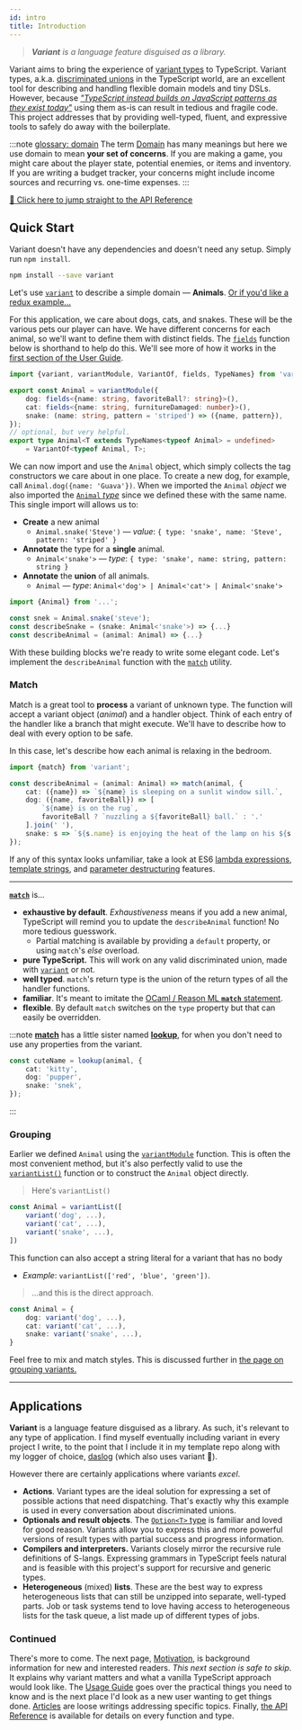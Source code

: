 ```yaml
---
id: intro
title: Introduction
---
```

> _**Variant** is a language feature disguised as a library._


Variant aims to bring the experience of [variant types](https://dev.realworldocaml.org/variants.html) to TypeScript. Variant types, a.k.a. [discriminated unions](https://basarat.gitbook.io/typescript/type-system/discriminated-unions) in the TypeScript world, are an excellent tool for describing and handling flexible domain models and tiny DSLs. However, because [*"TypeScript instead builds on JavaScript patterns as they exist today"*](https://www.typescriptlang.org/docs/handbook/advanced-types.html#discriminated-unions) using them as-is can result in tedious and fragile code. This project addresses that by providing well-typed, fluent, and expressive tools to safely do away with the boilerplate.

:::note [glossary: domain](http://google.com)
The term [Domain](https://en.wikipedia.org/wiki/Domain_(software_engineering)) has many meanings but here we use domain to mean **your set of concerns**. If you are making a game, you might care about the player state, potential enemies, or items and inventory. If you are writing a budget tracker, your concerns might include income sources and recurring vs. one-time expenses.
:::

[🧠 Click here to jump straight to the API Reference](api.md)

## Quick Start 
Variant doesn't have any dependencies and doesn't need any setup. Simply run `npm install`.

```bash
npm install --save variant
```

Let's use [`variant`](use/variant) to describe a simple domain — **Animals**. [Or if you'd like a redux example...](use/redux)

For this application, we care about dogs, cats, and snakes. These will be the various pets our player can have. We have different concerns for each animal, so we'll want to define them with distinct fields. The [`fields`](use/variant#fields) function below is shorthand to help do this. We'll see more of how it works in the [first section of the User Guide](use/variant).
```typescript
import {variant, variantModule, VariantOf, fields, TypeNames} from 'variant';

export const Animal = variantModule({
    dog: fields<{name: string, favoriteBall?: string}>(),
    cat: fields<{name: string, furnitureDamaged: number}>(),
    snake: (name: string, pattern = 'striped') => ({name, pattern}),
});
// optional, but very helpful.
export type Animal<T extends TypeNames<typeof Animal> = undefined>
    = VariantOf<typeof Animal, T>;
```

We can now import and use the `Animal` object, which simply collects the tag constructors we care about in one place. To create a new dog, for example, call `Animal.dog({name: 'Guava'})`. When we imported the `Animal` *object* we also imported the [`Animal` *type*](articles/that-type) since we defined these with the same name. This single import will allows us to:

 - **Create** a new animal
    - `Animal.snake('Steve')` — *value*: `{ type: 'snake', name: 'Steve', pattern: 'striped' }`
 - **Annotate** the type for a **single** animal.
    - `Animal<'snake'>` — *type*: `{ type: 'snake', name: string, pattern: string }`
 - **Annotate** the **union** of all animals.
    - `Animal` — *type*: `Animal<'dog'> | Animal<'cat'> | Animal<'snake'>`

```typescript
import {Animal} from '...';

const snek = Animal.snake('steve');
const describeSnake = (snake: Animal<'snake'>) => {...}
const describeAnimal = (animal: Animal) => {...}
```

With these building blocks we're ready to write some elegant code. Let's implement the `describeAnimal` function with the [`match`](use/matching) utility.

### Match

Match is a great tool to **process** a variant of unknown type. The function will accept a variant object (*animal*) and a handler object. Think of each entry of the handler like a branch that might execute. We'll have to describe how to deal with every option to be safe. 

In this case, let's describe how each animal is relaxing in the bedroom.

```typescript
import {match} from 'variant';

const describeAnimal = (animal: Animal) => match(animal, {
    cat: ({name}) => `${name} is sleeping on a sunlit window sill.`,
    dog: ({name, favoriteBall}) => [
        `${name} is on the rug`,
        favoriteBall ? `nuzzling a ${favoriteBall} ball.` : '.' 
    ].join(' '),
    snake: s => `${s.name} is enjoying the heat of the lamp on his ${s.pattern} skin`,
});
```

If any of this syntax looks unfamiliar, take a look at ES6 [lambda expressions](https://developer.mozilla.org/en-US/docs/Web/JavaScript/Reference/Functions/Arrow_functions), [template strings](https://developer.mozilla.org/en-US/docs/Web/JavaScript/Reference/Template_literals), and [parameter destructuring](https://developer.mozilla.org/en-US/docs/Web/JavaScript/Reference/Operators/Destructuring_assignment#Unpacking_fields_from_objects_passed_as_function_parameter) features. 

****
**[`match`](api.md#match)** is...
  - **exhaustive by default**. *Exhaustiveness* means if you add a new animal, TypeScript will remind you to update the `describeAnimal` function! No more tedious guesswork.
    - Partial matching is available by providing a `default` property, or using `match`'s *else* overload.
 - **pure TypeScript.** This will work on any valid discriminated union, made with [`variant`](api.md#variant) or not.
 - **well typed**. `match`'s return type is the union of the return types of all the handler functions.
 - **familiar**. It's meant to imitate the [OCaml / Reason ML **`match`** statement](https://ocaml.org/learn/tutorials/data_types_and_matching.html#Pattern-matching-on-datatypes).
 - **flexible**. By default `match` switches on the `type` property but that can easily be overridden.

:::note
[**match**](api.md#match) has a little sister named [**lookup**](api.md#lookup), for when you don't need to use any properties from the variant.

```typescript
const cuteName = lookup(animal, {
    cat: 'kitty',
    dog: 'pupper',
    snake: 'snek',
});
```
:::

### Grouping

Earlier we defined `Animal` using the [`variantModule`](use/grouping#variantmodule) function. This is often the most convenient method, but it's also perfectly valid to use the [`variantList()`](use/grouping#variantlist) function or to construct the `Animal` object directly.

> Here's `variantList()`
```typescript
const Animal = variantList([
    variant('dog', ...),
    variant('cat', ...),
    variant('snake', ...),
])
```

This function can also accept a string literal for a variant that has no body
 - *Example*: `variantList(['red', 'blue', 'green'])`.

> ...and this is the direct approach.
```typescript
const Animal = {
    dog: variant('dog', ...),
    cat: variant('cat', ...),
    snake: variant('snake', ...),
}
```

Feel free to mix and match styles. This is discussed further in [the page on grouping variants.](use/grouping)

****

## Applications

**Variant** is a language feature disguised as a library. As such, it's relevant to any type of application. I find myself eventually including variant in every project I write, to the point that I include it in my template repo along with my logger of choice, [daslog](https://github.com/paarthenon/daslog) (which also uses variant 🤣).

However there are certainly applications where variants *excel*.

 - **Actions**. Variant types are the ideal solution for expressing a set of possible actions that need dispatching. That's exactly why this example is used in every conversation about discriminated unions.
 - **Optionals and result objects**. The [`Option<T>` type](https://en.wikipedia.org/wiki/Option_type) is familiar and loved for good reason. Variants allow you to express this and more powerful versions of result types with partial success and progress information.
 - **Compilers and interpreters.** Variants closely mirror the recursive rule definitions of S-langs. Expressing grammars in TypeScript feels natural and is feasible with this project's support for recursive and generic types.
 - **Heterogeneous** (mixed) **lists**. These are the best way to express heterogeneous lists that can still be unzipped into separate, well-typed parts. Job or task systems tend to love having access to heterogeneous lists for the task queue, a list made up of different types of jobs.


### Continued

There's more to come. The next page, [Motivation](./motivation), is background information for new and interested readers. *This next section is safe to skip*. It explains why variant matters and what a vanilla TypeScript approach would look like. The [Usage Guide](use/variant) goes over the practical things you need to know and is the next place I'd look as a new user wanting to get things done. [Articles](articles/that-type) are loose writings addressing specific topics. Finally, [the API Reference](api) is available for details on every function and type.